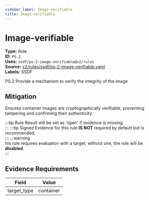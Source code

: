 ```yaml
---
sidebar_label: Image-verifiable
title: Image-verifiable
---  
```

# Image-verifiable  
**Type:** Rule  
**ID:** `PS.2`  
**Uses:** `ssdf/ps-2-image-verifiable@v2/rules`  
**Source:** [v2/rules/ssdf/ps-2-image-verifiable.yaml](https://github.com/scribe-public/sample-policies/v2/rules/ssdf/ps-2-image-verifiable.yaml)  
**Labels:** SSDF  

PS.2 Provide a mechanism to verify the integrity of the image


## Mitigation  
Ensures container images are cryptographically verifiable, preventing tampering and confirming their authenticity.


:::tip 
Rule Result will be set as 'open' if evidence is missing.  
::: 
:::tip 
Signed Evidence for this rule **IS NOT** required by default but is recommended.  
::: 
:::warning  
his rule requires evaluation with a target; without one, the rule will be **disabled**.  
::: 

## Evidence Requirements  
| Field | Value |
|-------|-------|
| target_type | container |

